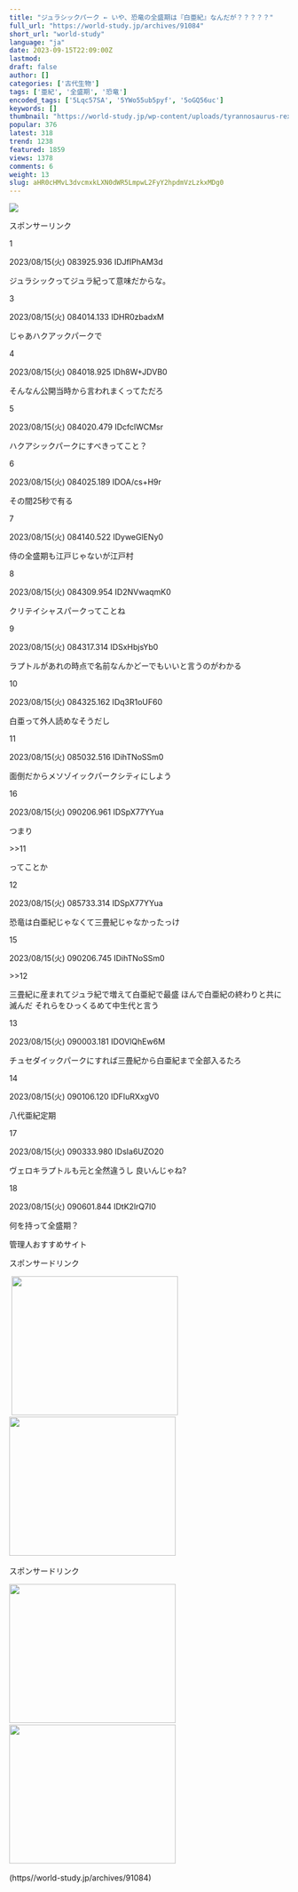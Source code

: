 ```yaml
---
title: "ジュラシックパーク ← いや、恐竜の全盛期は『白亜紀』なんだが？？？？？"
full_url: "https://world-study.jp/archives/91084"
short_url: "world-study"
language: "ja"
date: 2023-09-15T22:09:00Z
lastmod: 
draft: false
author: []
categories: ['古代生物']
tags: ['亜紀', '全盛期', '恐竜']
encoded_tags: ['5Lqc57SA', '5YWo55ub5pyf', '5oGQ56uc']
keywords: []
thumbnail: "https://world-study.jp/wp-content/uploads/tyrannosaurus-rex-dinosaur-7052742.png"
popular: 376
latest: 318
trend: 1238
featured: 1859
views: 1378
comments: 6
weight: 13
slug: aHR0cHMvL3dvcmxkLXN0dWR5LmpwL2FyY2hpdmVzLzkxMDg0
---
```


![](https://world-study.jp/wp-content/uploads/tyrannosaurus-rex-dinosaur-7052742.png)

<div><p class='ps-label'>スポンサーリンク</p><p class='ps-widget'></p><p class='t_h'><p>1 <p> 2023/08/15(火) 083925.936 IDJfIPhAM3d</p></p></p><p class='t_b'><p> ジュラシックってジュラ紀って意味だからな。 </p></p><p></p><p class='t_h'><p>3 <p> 2023/08/15(火) 084014.133 IDHR0zbadxM</p></p></p><p class='t_b'><p> じゃあハクアックパークで </p></p><p class='t_h'><p>4 <p> 2023/08/15(火) 084018.925 IDh8W+JDVB0</p></p></p><p class='t_b'><p> そんなん公開当時から言われまくってただろ </p></p><p class='t_h'><p>5 <p> 2023/08/15(火) 084020.479 IDcfclWCMsr</p></p></p><p class='t_b'><p> ハクアシックパークにすべきってこと？ </p></p><p class='t_h'><p>6 <p> 2023/08/15(火) 084025.189 IDOA/cs+H9r</p></p></p><p class='t_b'><p> その間25秒で有る </p></p><p class='t_h'><p>7 <p> 2023/08/15(火) 084140.522 IDyweGlENy0</p></p></p><p class='t_b'><p> 侍の全盛期も江戸じゃないが江戸村 </p></p><p class='t_h'><p>8 <p> 2023/08/15(火) 084309.954 ID2NVwaqmK0</p></p></p><p class='t_b'><p> クリテイシャスパークってことね </p></p><p class='t_h'><p>9 <p> 2023/08/15(火) 084317.314 IDSxHbjsYb0</p></p></p><p class='t_b'><p> ラプトルがあれの時点で名前なんかどーでもいいと言うのがわかる </p></p><p class='t_h'><p>10 <p> 2023/08/15(火) 084325.162 IDq3R1oUF60</p></p></p><p class='t_b'><p> 白亜って外人読めなそうだし </p></p><p class='t_h'><p>11 <p> 2023/08/15(火) 085032.516 IDihTNoSSm0</p></p></p><p class='t_b'><p> 面倒だからメソゾイックパークシティにしよう </p></p><p class='t_h t_i'><p>16 <p> 2023/08/15(火) 090206.961 IDSpX77YYua</p></p></p><p class='t_b t_i'><p> つまり<p class='anchor'>>>11</p>ってことか </p></p><p class='t_h'><p>12 <p> 2023/08/15(火) 085733.314 IDSpX77YYua</p></p></p><p class='t_b'><p> 恐竜は白亜紀じゃなくて三畳紀じゃなかったっけ </p></p><p class='t_h t_i'><p>15 <p> 2023/08/15(火) 090206.745 IDihTNoSSm0</p></p></p><p class='t_b t_i'><p><p class='anchor'>>>12</p> 三畳紀に産まれてジュラ紀で増えて白亜紀で最盛 ほんで白亜紀の終わりと共に滅んだ それらをひっくるめて中生代と言う </p></p><p class='t_h'><p>13 <p> 2023/08/15(火) 090003.181 IDOVlQhEw6M</p></p></p><p class='t_b'><p> チュセダイックパークにすれば三畳紀から白亜紀まで全部入るたろ </p></p><p class='t_h'><p>14 <p> 2023/08/15(火) 090106.120 IDFIuRXxgV0</p></p></p><p class='t_b'><p> 八代亜紀定期 </p></p><p class='t_h'><p>17 <p> 2023/08/15(火) 090333.980 IDsIa6UZO20</p></p></p><p class='t_b'><p> ヴェロキラプトルも元と全然違うし 良いんじゃね? </p></p><p class='t_h'><p>18 <p> 2023/08/15(火) 090601.844 IDtK2lrQ7I0</p></p></p><p class='t_b'><p> 何を持って全盛期？ </p></p> <p class='textwidget custom-html-widget'></p><p class='top_rss_down_title'> 管理人おすすめサイト </p> <p class='rss4'> </p><p class='posts-under-1'>スポンサードリンク</p><a href='https//hb.afl.rakuten.co.jp/hsc/22147dca.3eb27a4d.22147dcb.ab9930ba/?link_type=pict&ut=eyJwYWdlIjoic2hvcCIsInR5cGUiOiJwaWN0IiwiY29sIjoxLCJjYXQiOiI0NCIsImJhbiI6IjQ2MDEzNSIsImFtcCI6ZmFsc2V9' target='_blank' rel='nofollow sponsored noopener'><img src='https//hbb.afl.rakuten.co.jp/hsb/22147dca.3eb27a4d.22147dcb.ab9930ba/?me_id=1&me_adv_id=460135&t=pict' border='0' alt='' title=''></a> <a href='https//px.a8.net/svt/ejp?a8mat=3TD6WR+3C9O2A+2PEO+1I1IKX' rel='nofollow'> <img border='0' width='300' height='250' alt='' src='https//www23.a8.net/svt/bgt?aid=230722875202&wid=005&eno=01&mid=s00000012624009077000&mc=1'></a> <img border='0' width='1' height='1' src='https//www10.a8.net/0.gif?a8mat=3TD6WR+3C9O2A+2PEO+1I1IKX' alt=''> <a href='https//px.a8.net/svt/ejp?a8mat=3TD6WR+4491HU+54ZG+609HT' rel='nofollow'> <img border='0' width='300' height='250' alt='' src='https//www29.a8.net/svt/bgt?aid=230722875249&wid=005&eno=01&mid=s00000023974001009000&mc=1'></a> <img border='0' width='1' height='1' src='https//www18.a8.net/0.gif?a8mat=3TD6WR+4491HU+54ZG+609HT' alt=''> <p class='posts-under-1'>スポンサードリンク</p><a href='https//px.a8.net/svt/ejp?a8mat=3BQDI5+2RFHW2+3D3Q+65U41' rel='nofollow'> <img border='0' width='300' height='250' alt='' src='https//www28.a8.net/svt/bgt?aid=201104861167&wid=005&eno=01&mid=s00000015695001035000&mc=1'></a> <img border='0' width='1' height='1' src='https//www17.a8.net/0.gif?a8mat=3BQDI5+2RFHW2+3D3Q+65U41' alt=''> <a href='https//px.a8.net/svt/ejp?a8mat=3H5J7Z+P0B9U+50+35UAKX' rel='nofollow'> <img border='0' width='300' height='250' alt='' src='https//www23.a8.net/svt/bgt?aid=210210191042&wid=005&eno=01&mid=s00000000018019121000&mc=1'></a> <img border='0' width='1' height='1' src='https//www10.a8.net/0.gif?a8mat=3H5J7Z+P0B9U+50+35UAKX' alt=''> </div>

(https//world-study.jp/archives/91084)

